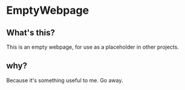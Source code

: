 # EmptyWebpage

## What's this?
This is an empty webpage, for use as a placeholder in other projects. 

## why?
Because it's something useful to me. Go away. 
